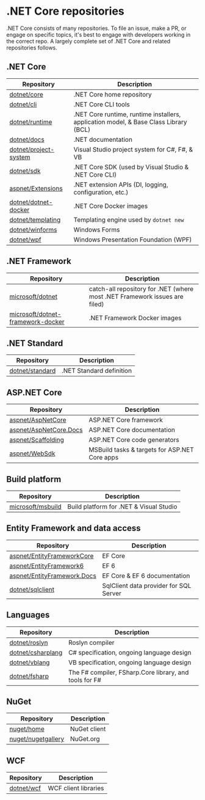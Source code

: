 # .NET Core repositories

.NET Core consists of many repositories. To file an issue, make a PR, or engage on specific topics, it's best to engage with developers working in the correct repo. A largely complete set of .NET Core and related repositories follows.

## .NET Core

|Repository                                                        |Description |
|------------------------------------------------------------------|------------|
|[dotnet/core](https://github.com/dotnet/core)                     |.NET Core home repository|
|[dotnet/cli](https://github.com/dotnet/cli)                       |.NET Core CLI tools|
|[dotnet/runtime](https://github.com/dotnet/runtime)               |.NET Core runtime, runtime installers, application model, & Base Class Library (BCL)|
|[dotnet/docs](https://github.com/dotnet/docs)                     |.NET documentation|
|[dotnet/project-system](https://github.com/dotnet/project-system) |Visual Studio project system for C#, F#, & VB|
|[dotnet/sdk](https://github.com/dotnet/sdk)                       |.NET Core SDK (used by Visual Studio & .NET Core CLI)|
|[aspnet/Extensions](https://github.com/aspnet/Extensions)         |.NET extension APIs (DI, logging, configuration, etc.)|
|[dotnet/dotnet-docker](https://github.com/dotnet/dotnet-docker)   |.NET Core Docker images|
|[dotnet/templating](https://github.com/dotnet/templating)         |Templating engine used by `dotnet new`|
|[dotnet/winforms](https://github.com/dotnet/winforms)             |Windows Forms|
|[dotnet/wpf](https://github.com/dotnet/wpf)                       |Windows Presentation Foundation (WPF)|

## .NET Framework

|Repository                                                        |Description |
|------------------------------------------------------------------|------------|
|[microsoft/dotnet](https://github.com/microsoft/dotnet) |catch-all repository for .NET (where most .NET Framework issues are filed)|
|[microsoft/dotnet-framework-docker](https://github.com/microsoft/dotnet-framework-docker) |.NET Framework Docker images|

## .NET Standard

|Repository                                            |Description             |
|------------------------------------------------------|------------------------|
|[dotnet/standard](https://github.com/dotnet/standard) |.NET Standard definition|

## ASP.NET Core

|Repository                                                         |Description                                  |
|-------------------------------------------------------------------|---------------------------------------------|
|[aspnet/AspNetCore](https://github.com/aspnet/AspNetCore)          |ASP.NET Core framework                       |
|[aspnet/AspNetCore.Docs](https://github.com/aspnet/AspNetCore.Docs)|ASP.NET Core documentation                   |
|[aspnet/Scaffolding](https://github.com/aspnet/scaffolding)        |ASP.NET Core code generators                 |
|[aspnet/WebSdk](https://github.com/aspnet/websdk)                  |MSBuild tasks & targets for ASP.NET Core apps|

## Build platform

|Repository                                               |Description                            |
|---------------------------------------------------------|---------------------------------------|
|[microsoft/msbuild](https://github.com/microsoft/msbuild)|Build platform for .NET & Visual Studio|

## Entity Framework and data access

|Repository                                                                 |Description                           |
|---------------------------------------------------------------------------|--------------------------------------|
|[aspnet/EntityFrameworkCore](https://github.com/aspnet/EntityFrameworkCore)|EF Core                               |
|[aspnet/EntityFramework6](https://github.com/aspnet/EntityFramework6)      |EF 6                                  |
|[aspnet/EntityFramework.Docs](https://github.com/aspnet/AspNetCore.Docs)   |EF Core & EF 6 documentation          |
|[dotnet/sqlclient](https://github.com/dotnet/sqlclient)                    |SqlClient data provider for SQL Server|

## Languages

|Repository                                               |Description     |
|---------------------------------------------------------|----------------|
|[dotnet/roslyn](https://github.com/dotnet/roslyn)        |Roslyn compiler |
|[dotnet/csharplang](https://github.com/dotnet/csharplang)|C# specification, ongoing language design|
|[dotnet/vblang](https://github.com/dotnet/vblang)        |VB specification, ongoing language design|
|[dotnet/fsharp](https://github.com/dotnet/fsharp)        |The F# compiler, FSharp.Core library, and tools for F#|

## NuGet

|Repository                                                  |Description |
|------------------------------------------------------------|------------|
|[nuget/home](https://github.com/nuget/home)                 |NuGet client|
|[nuget/nugetgallery](https://github.com/nuget/nugetgallery) |NuGet.org   |

## WCF

|Repository                                  |Description         |
|--------------------------------------------|--------------------|
|[dotnet/wcf](https://github.com/dotnet/wcf) |WCF client libraries|

